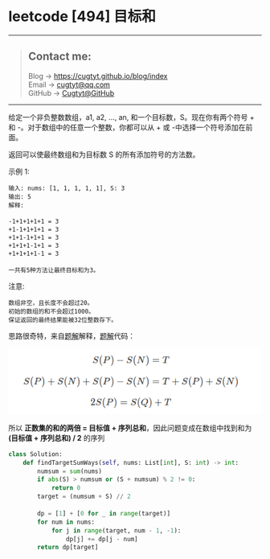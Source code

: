 # leetcode [494] 目标和

---
> ## Contact me:
> Blog -> <https://cugtyt.github.io/blog/index>  
> Email -> <cugtyt@qq.com>  
> GitHub -> [Cugtyt@GitHub](https://github.com/Cugtyt)

---

给定一个非负整数数组，a1, a2, ..., an, 和一个目标数，S。现在你有两个符号 + 和 -。对于数组中的任意一个整数，你都可以从 + 或 -中选择一个符号添加在前面。

返回可以使最终数组和为目标数 S 的所有添加符号的方法数。

示例 1:
```
输入: nums: [1, 1, 1, 1, 1], S: 3
输出: 5
解释: 

-1+1+1+1+1 = 3
+1-1+1+1+1 = 3
+1+1-1+1+1 = 3
+1+1+1-1+1 = 3
+1+1+1+1-1 = 3

一共有5种方法让最终目标和为3。
```

注意:
```
数组非空，且长度不会超过20。
初始的数组的和不会超过1000。
保证返回的最终结果能被32位整数存下。
```

思路很奇特，来自[题解](https://leetcode-cn.com/problems/target-sum/solution/c-dfshe-01bei-bao-by-bao-bao-ke-guai-liao/)解释，[题解](https://leetcode-cn.com/problems/target-sum/solution/python-dfs-xiang-jie-by-jimmy00745/)代码：

![](R/target-sum.png)

所以 **正数集的和的两倍 = 目标值 + 序列总和**，因此问题变成在数组中找到和为 **(目标值 + 序列总和) / 2** 的序列

``` python
class Solution:
    def findTargetSumWays(self, nums: List[int], S: int) -> int:
        numsum = sum(nums)
        if abs(S) > numsum or (S + numsum) % 2 != 0:
            return 0
        target = (numsum + S) // 2

        dp = [1] + [0 for _ in range(target)]
        for num in nums:
            for j in range(target, num - 1, -1):
                dp[j] += dp[j - num]
        return dp[target]
```
